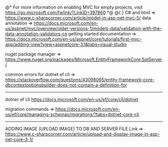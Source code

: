 ﻿@*
    For more information on enabling MVC for empty projects, visit https://go.microsoft.com/fwlink/?LinkID=397860
*@
@{
}
C# and html => https://www.c-sharpcorner.com/article/model-in-asp-net-mvc-5/
data annotation => https://docs.microsoft.com/en-us/aspnet/mvc/overview/older-versions-1/models-data/validation-with-the-data-annotation-validators-cs
getting started documentation => https://docs.microsoft.com/en-us/aspnet/core/tutorials/first-mvc-app/adding-view?view=aspnetcore-3.1&tabs=visual-studio

nuget package manager =>  https://www.nuget.org/packages/Microsoft.EntityFrameworkCore.SqlServer/

common errors for dotnet ef cli => https://stackoverflow.com/questions/43098065/entity-framework-core-dbcontextoptionsbuilder-does-not-contain-a-definition-for

----------------------------------------------------------

dotner ef cli
https://docs.microsoft.com/en-us/ef/core/cli/dotnet

migration commands => https://docs.microsoft.com/en-us/ef/core/managing-schemas/migrations/?tabs=dotnet-core-cli

__________________________________________________________

ADDING IMAGE (UPLOAD IMAGE) TO DB AND SERVER FILE
Link => https://www.c-sharpcorner.com/article/upload-and-display-image-in-asp-net-core-3-1/


